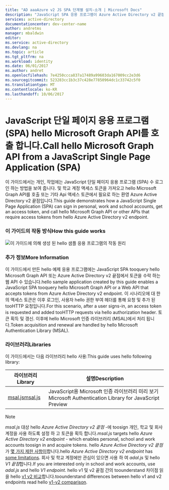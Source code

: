 ```yaml
---
title: "AD aaaAzure v2 JS SPA 단계별 설치-소개 | Microsoft Docs"
description: "JavaScript SPA 응용 프로그램이 Azure Active Directory v2 끝점으로 보호되는 액세스 토큰을 필요로 하는 API를 호출하는 방식"
services: active-directory
documentationcenter: dev-center-name
author: andretms
manager: mbaldwin
editor: 
ms.service: active-directory
ms.devlang: na
ms.topic: article
ms.tgt_pltfrm: na
ms.workload: identity
ms.date: 06/01/2017
ms.author: andret
ms.openlocfilehash: 7e4250ccca837a17489a99603da167009cc2e3d6
ms.sourcegitcommit: 523283cc1b3c37c428e77850964dc1c33742c5f0
ms.translationtype: MT
ms.contentlocale: ko-KR
ms.lasthandoff: 10/06/2017
---
```

# <a name="call-hello-microsoft-graph-api-from-a-javascript-single-page-application-spa"></a><span data-ttu-id="c82b0-103">JavaScript 단일 페이지 응용 프로그램 (SPA) hello Microsoft Graph API를 호출 합니다.</span><span class="sxs-lookup"><span data-stu-id="c82b0-103">Call hello Microsoft Graph API from a JavaScript Single Page Application (SPA)</span></span>

<span data-ttu-id="c82b0-104">이 가이드에서는 개인, 작업에는 JavaScript 단일 페이지 응용 프로그램 (SPA) 수 로그인 하는 방법을 보여 줍니다. 및 학교 계정 액세스 토큰을 가져오고 hello Microsoft Graph API를 호출 또는 기타 Api 액세스 토큰에서 필요로 하는 환영 Azure Active Directory v2 끝점입니다.</span><span class="sxs-lookup"><span data-stu-id="c82b0-104">This guide demonstrates how a JavaScript Single Page Application (SPA) can sign in personal, work and school accounts, get an access token, and call hello Microsoft Graph API or other APIs that require access tokens from hello Azure Active Directory v2 endpoint.</span></span>

### <a name="how-this-guide-works"></a><span data-ttu-id="c82b0-105">이 가이드의 작동 방식</span><span class="sxs-lookup"><span data-stu-id="c82b0-105">How this guide works</span></span>

![이 가이드에 의해 생성 된 hello 샘플 응용 프로그램의 작동 원리](media/active-directory-singlepageapp-javascriptspa-introduction/javascriptspa-intro.png)

<!--start-collapse-->
### <a name="more-information"></a><span data-ttu-id="c82b0-107">추가 정보</span><span class="sxs-lookup"><span data-stu-id="c82b0-107">More Information</span></span>

<span data-ttu-id="c82b0-108">이 가이드에서 만든 hello 예제 응용 프로그램에는 JavaScript SPA tooquery hello Microsoft Graph API 또는 Azure Active Directory v2 끝점에서 토큰을 수락 하는 웹 API 수 있습니다.</span><span class="sxs-lookup"><span data-stu-id="c82b0-108">hello sample application created by this guide enables a JavaScript SPA tooquery hello Microsoft Graph API or a Web API that accepts tokens from Azure Active Directory v2 endpoint.</span></span> <span data-ttu-id="c82b0-109">이 시나리오에 대 한의 액세스 토큰은 이후 로그인, 사용자 hello 권한 부여 헤더를 통해 요청 및 추가 된 tooHTTP 요청입니다.</span><span class="sxs-lookup"><span data-stu-id="c82b0-109">For this scenario, after a user signs-in, an access token is requested and added tooHTTP requests via hello authorization header.</span></span> <span data-ttu-id="c82b0-110">토큰 획득 및 갱신. 이후에 hello Microsoft 인증 라이브러리 (MSAL)에서 처리 됩니다.</span><span class="sxs-lookup"><span data-stu-id="c82b0-110">Token acquisition and renewal are handled by hello Microsoft Authentication Library (MSAL).</span></span>

<!--end-collapse-->

<!--start-collapse-->
### <a name="libraries"></a><span data-ttu-id="c82b0-111">라이브러리</span><span class="sxs-lookup"><span data-stu-id="c82b0-111">Libraries</span></span>

<span data-ttu-id="c82b0-112">이 가이드에서는 다음 라이브러리 hello 사용:</span><span class="sxs-lookup"><span data-stu-id="c82b0-112">This guide uses hello following library:</span></span>

|<span data-ttu-id="c82b0-113">라이브러리</span><span class="sxs-lookup"><span data-stu-id="c82b0-113">Library</span></span>|<span data-ttu-id="c82b0-114">설명</span><span class="sxs-lookup"><span data-stu-id="c82b0-114">Description</span></span>|
|---|---|
|[<span data-ttu-id="c82b0-115">msal.js</span><span class="sxs-lookup"><span data-stu-id="c82b0-115">msal.js</span></span>](https://github.com/AzureAD/microsoft-authentication-library-for-js)|<span data-ttu-id="c82b0-116">JavaScript용 Microsoft 인증 라이브러리 미리 보기</span><span class="sxs-lookup"><span data-stu-id="c82b0-116">Microsoft Authentication Library for JavaScript Preview</span></span>|

> [!NOTE]
> <span data-ttu-id="c82b0-117">*msal.js* 대상 hello *Azure Active Directory v2 끝점* -에 toosign 개인, 학교 및 회사 계정을 사용 하도록 설정 하 고 토큰을 획득 합니다.</span><span class="sxs-lookup"><span data-stu-id="c82b0-117">*msal.js* targets hello *Azure Active Directory v2 endpoint* - which enables personal, school and work accounts toosign in and acquire tokens.</span></span> <span data-ttu-id="c82b0-118">hello *Azure Active Directory v2 끝점* 가 [몇 가지 제한 사항이](..\active-directory-v2-limitations.md)합니다.</span><span class="sxs-lookup"><span data-stu-id="c82b0-118">hello *Azure Active Directory v2 endpoint* has [some limitations](..\active-directory-v2-limitations.md).</span></span> <span data-ttu-id="c82b0-119">회사 및 학교 계정에만 관심이 있으면 사용 하 여 *adal.js* 및 hello *V1 끝점*합니다.</span><span class="sxs-lookup"><span data-stu-id="c82b0-119">If you are interested only in school and work accounts, use *adal.js* and hello *V1 endpoint*.</span></span> <span data-ttu-id="c82b0-120">hello v1 및 v2 끝점 간의 toounderstand 차이점 읽을 hello [v1 v2 비교](..\active-directory-v2-compare.md)합니다.</span><span class="sxs-lookup"><span data-stu-id="c82b0-120">toounderstand differences between hello v1 and v2 endpoints read hello [v1-v2 comparison](..\active-directory-v2-compare.md).</span></span>

<!--end-collapse-->
